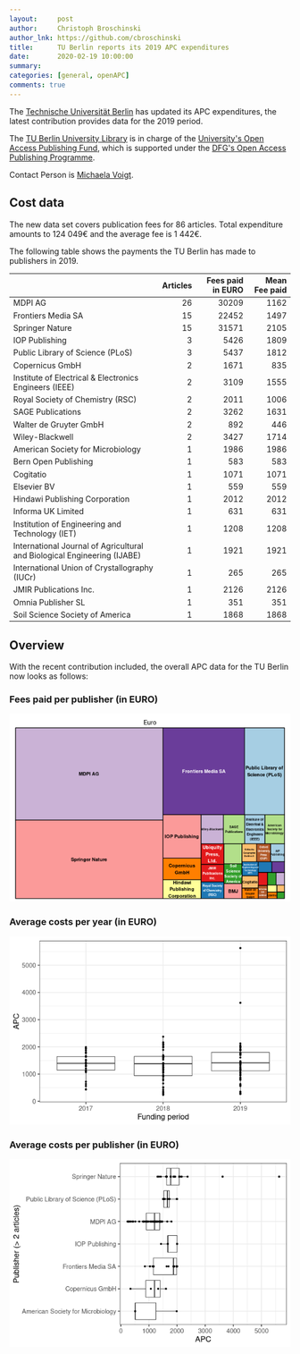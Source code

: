 ```yaml
---
layout:     post
author:     Christoph Broschinski
author_lnk: https://github.com/cbroschinski
title:      TU Berlin reports its 2019 APC expenditures
date:       2020-02-19 10:00:00
summary:    
categories: [general, openAPC]
comments: true
---
```





The [Technische Universität Berlin](https://www.tu-berlin.de/menue/home/parameter/en/) has updated its APC expenditures, the latest contribution provides data for the 2019 period.

The [TU Berlin University Library](http://www.ub.tu-berlin.de/en/home/) is in charge of the [University's Open Access Publishing Fund](http://www.ub.tu-berlin.de/en/publishing/open-access/financing-for-publications/), which is supported under the [DFG's Open Access Publishing Programme](http://www.dfg.de/en/research_funding/programmes/infrastructure/lis/funding_opportunities/open_access/).

Contact Person is [Michaela Voigt](mailto:openaccess@ub.tu-berlin.de).

## Cost data



The new data set covers publication fees for 86 articles. Total expenditure amounts to 124 049€ and the average fee is 1 442€.

The following table shows the payments the TU Berlin has made to publishers in 2019.


|                                                                         | Articles| Fees paid in EURO| Mean Fee paid|
|:------------------------------------------------------------------------|--------:|-----------------:|-------------:|
|MDPI AG                                                                  |       26|             30209|          1162|
|Frontiers Media SA                                                       |       15|             22452|          1497|
|Springer Nature                                                          |       15|             31571|          2105|
|IOP Publishing                                                           |        3|              5426|          1809|
|Public Library of Science (PLoS)                                         |        3|              5437|          1812|
|Copernicus GmbH                                                          |        2|              1671|           835|
|Institute of Electrical & Electronics Engineers (IEEE)                   |        2|              3109|          1555|
|Royal Society of Chemistry (RSC)                                         |        2|              2011|          1006|
|SAGE Publications                                                        |        2|              3262|          1631|
|Walter de Gruyter GmbH                                                   |        2|               892|           446|
|Wiley-Blackwell                                                          |        2|              3427|          1714|
|American Society for Microbiology                                        |        1|              1986|          1986|
|Bern Open Publishing                                                     |        1|               583|           583|
|Cogitatio                                                                |        1|              1071|          1071|
|Elsevier BV                                                              |        1|               559|           559|
|Hindawi Publishing Corporation                                           |        1|              2012|          2012|
|Informa UK Limited                                                       |        1|               631|           631|
|Institution of Engineering and Technology (IET)                          |        1|              1208|          1208|
|International Journal of Agricultural and Biological Engineering (IJABE) |        1|              1921|          1921|
|International Union of Crystallography (IUCr)                            |        1|               265|           265|
|JMIR Publications Inc.                                                   |        1|              2126|          2126|
|Omnia Publisher SL                                                       |        1|               351|           351|
|Soil Science Society of America                                          |        1|              1868|          1868|

## Overview

With the recent contribution included, the overall APC data for the TU Berlin now looks as follows:

### Fees paid per publisher (in EURO)

![plot of chunk tree_tuberlin_2020_02_19_full](/figure/tree_tuberlin_2020_02_19_full-1.png)

###  Average costs per year (in EURO)

![plot of chunk box_tuberlin_2020_02_19_year_full](/figure/box_tuberlin_2020_02_19_year_full-1.png)

###  Average costs per publisher (in EURO)

![plot of chunk box_tuberlin_2020_02_19_publisher_full](/figure/box_tuberlin_2020_02_19_publisher_full-1.png)

